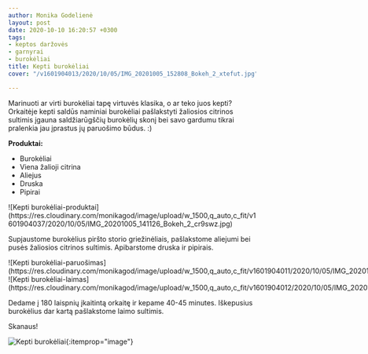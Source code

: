 ```yaml
---
author: Monika Godelienė
layout: post
date: 2020-10-10 16:20:57 +0300
tags:
- keptos daržovės
- garnyrai
- burokėliai
title: Kepti burokėliai
cover: "/v1601904013/2020/10/05/IMG_20201005_152808_Bokeh_2_xtefut.jpg"

---
```

Marinuoti ar virti burokėliai tapę virtuvės klasika, o ar teko juos kepti? Orkaitėje kepti saldūs naminiai burokėliai pašlakstyti žaliosios citrinos sultimis įgauna saldžiarūgščių burokėlių skonį bei savo gardumu tikrai pralenkia jau įprastus jų paruošimo būdus. :)

**Produktai:**

* <span itemprop="recipeIngredient">Burokėliai</span>
* <span itemprop="recipeIngredient">Viena žalioji citrina</span>
* <span itemprop="recipeIngredient">Aliejus</span>
* <span itemprop="recipeIngredient">Druska</span>
* <span itemprop="recipeIngredient">Pipirai</span>

<div itemprop="recipeInstructions" markdown="1">
![Kepti burokėliai-produktai](https://res.cloudinary.com/monikagod/image/upload/w_1500,q_auto,c_fit/v1601904037/2020/10/05/IMG_20201005_141126_Bokeh_2_cr9swz.jpg)

Supjaustome burokėlius piršto storio griežinėliais, pašlakstome aliejumi bei pusės žaliosios citrinos sultimis. Apibarstome druska ir pipirais.

<div class="row">
<div class="six columns" markdown="1">
![Kepti burokėliai-paruošimas](https://res.cloudinary.com/monikagod/image/upload/w_1500,q_auto,c_fit/v1601904011/2020/10/05/IMG_20201005_144414_Bokeh_2_pujb1y.jpg)
</div>
<div class="six columns" markdown="1">
![Kepti burokėliai-laimas](https://res.cloudinary.com/monikagod/image/upload/w_1500,q_auto,c_fit/v1601904012/2020/10/05/IMG_20201005_144250_Bokeh_2_vq4pti.jpg)
</div>
</div>

Dedame į 180 laispnių įkaitintą orkaitę ir kepame 40-45 minutes. Iškepusius burokėlius dar kartą pašlakstome laimo sultimis.
</div>

Skanaus!

![Kepti burokėliai](https://res.cloudinary.com/monikagod/image/upload/w_1500,q_auto,c_fit/v1601904013/2020/10/05/IMG_20201005_152808_Bokeh_2_xtefut.jpg){:itemprop="image"}